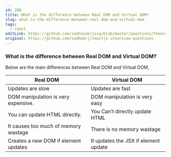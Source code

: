 ```yaml
---
id: 288
title: What is the difference between Real DOM and Virtual DOM?
slug: what-is-the-difference-between-real-dom-and-virtual-dom
tags:
  - react
editLink: https://github.com/sakhnyuk/jsiq/blob/master/questions/theory/react/288.md
original: https://github.com/sudheerj/reactjs-interview-questions
---
```


### What is the difference between Real DOM and Virtual DOM?

Below are the main differences between Real DOM and Virtual DOM,

| Real DOM                             | Virtual DOM                          |
| ------------------------------------ | ------------------------------------ |
| Updates are slow                     | Updates are fast                     |
| DOM manipulation is very expensive.  | DOM manipulation is very easy        |
| You can update HTML directly.        | You Can’t directly update HTML       |
| It causes too much of memory wastage | There is no memory wastage           |
| Creates a new DOM if element updates | It updates the JSX if element update |